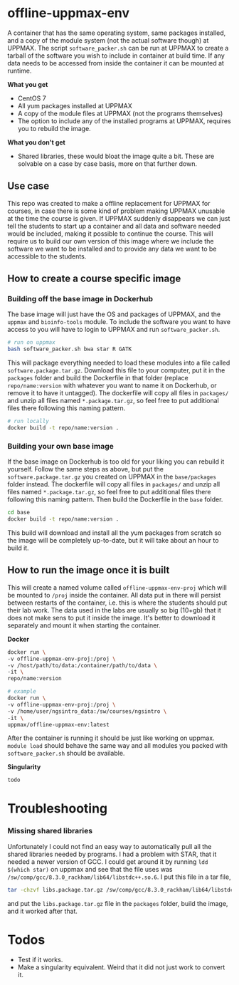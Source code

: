# offline-uppmax-env
A container that has the same operating system, same packages installed, and a copy of the module system (not the actual software though) at UPPMAX. The script `software_packer.sh` can be run at UPPMAX to create a tarball of the software you wish to include in container at build time. If any data needs to be accessed from inside the container it can be mounted at runtime.

**What you get**
* CentOS 7
* All yum packages installed at UPPMAX
* A copy of the module files at UPPMAX (not the programs themselves)
* The option to include any of the installed programs at UPPMAX, requires you to rebuild the image.

**What you don't get**
* Shared libraries, these would bloat the image quite a bit. These are solvable on a case by case basis, more on that further down.

## Use case
This repo was created to make a offline replacement for UPPMAX for courses, in case there is some kind of problem making UPPMAX unusable at the time the course is given. If UPPMAX suddenly disappears we can just tell the students to start up a container and all data and software needed would be included, making it possible to continue the course. This will require us to build our own version of this image where we include the software we want to be installed and to provide any data we want to be accessible to the students.

## How to create a course specific image

### Building off the base image in Dockerhub
The base image will just have the OS and packages of UPPMAX, and the `uppmax` and `bioinfo-tools` module. To include the software you want to have access to you will have to login to UPPMAX and run `software_packer.sh`.

```bash
# run on uppmax
bash software_packer.sh bwa star R GATK
```

This will package everything needed to load these modules into a file called `software.package.tar.gz`.  Download this file to your computer, put it in the `packages` folder and build the Dockerfile in that folder (replace `repo/name:version` with whatever you want to name it on Dockerhub, or remove it to have it untagged). The dockerfile will copy all files in `packages/` and unzip all files named `*.package.tar.gz`, so feel free to put additional files there following this naming pattern.

```bash
# run locally
docker build -t repo/name:version .
```


### Building your own base image
If the base image on Dockerhub is too old for your liking you can rebuild it yourself. Follow the same steps as above, but put the `software.package.tar.gz` you created on UPPMAX in the `base/packages` folder instead. The dockerfile will copy all files in `packages/` and unzip all files named `*.package.tar.gz`, so feel free to put additional files there following this naming pattern. Then build the Dockerfile in the `base` folder.

```bash
cd base
docker build -t repo/name:version .
```

This build will download and install all the yum packages from scratch so the image will be completely up-to-date, but it will take about an hour to build it.

## How to run the image once it is built
This will create a named volume called `offline-uppmax-env-proj` which will be mounted to `/proj` inside the container. All data put in there will persist between restarts of the container, i.e. this is where the students should put their lab work. The data used in the labs are usually so big (10+gb) that it does not make sens to put it inside the image. It's better to download it separately and mount it when starting the container.

**Docker**
```bash
docker run \
-v offline-uppmax-env-proj:/proj \
-v /host/path/to/data:/container/path/to/data \
-it \
repo/name:version

# example
docker run \
-v offline-uppmax-env-proj:/proj \
-v /home/user/ngsintro_data:/sw/courses/ngsintro \
-it \
uppmax/offline-uppmax-env:latest

```

After the container is running it should be just like working on uppmax. `module load` should behave the same way and all modules you packed with `software_packer.sh` should be available.

**Singularity**
```bash
todo
```

# Troubleshooting

### Missing shared libraries
Unfortunately I could not find an easy way to automatically pull all the shared libraries needed by programs. I had a problem with STAR, that it needed a newer version of GCC. I could get around it by running `ldd $(which star)` on uppmax and see that the file uses was `/sw/comp/gcc/8.3.0_rackham/lib64/libstdc++.so.6`. I put this file in a tar file,

```bash
tar -chzvf libs.package.tar.gz /sw/comp/gcc/8.3.0_rackham/lib64/libstdc++.so.6  # note the -h option, will dereference symbolic links
```

and put the `libs.package.tar.gz` file in the `packages` folder, build the image, and it worked after that.


# Todos
* Test if it works.
* Make a singularity equivalent. Weird that it did not just work to convert it.
